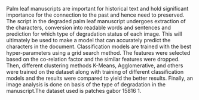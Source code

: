 Palm leaf manuscripts are important for historical text and hold significant importance for the connection to the past and hence need to preserved. The script in the degraded
palm leaf manuscript undergoes extraction of the characters, conversion into readable words and sentences and prediction for which type of degradation status of each image. This will
ultimately be used to make a model that can accurately predict the characters in the document. Classification models are trained with the best hyper-parameters using a grid search method. The
features were selected based on the co-relation factor and the similar features were dropped. Then, different clustering methods K-Means, Agglomerative, and others were trained on the dataset along with training of different classification models and the
results were compared to yield the better results. Finally, an image analysis is done on basis of the type of degradation in the manuscript.The dataset used is patches gabor 15816 1.
